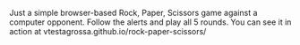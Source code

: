 Just a simple browser-based Rock, Paper, Scissors game against a computer opponent. Follow the alerts and play all 5 rounds. You can see it in action at vtestagrossa.github.io/rock-paper-scissors/